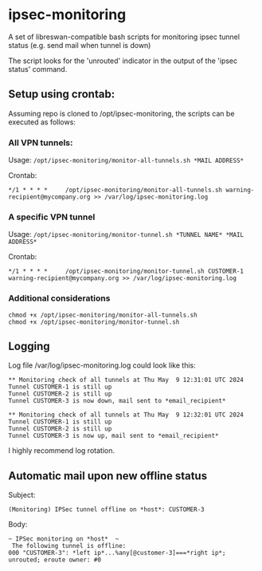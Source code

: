 # ipsec-monitoring
A set of libreswan-compatible bash scripts for monitoring ipsec tunnel status (e.g. send mail when tunnel is down)

The script looks for the 'unrouted' indicator in the output of the 'ipsec status' command.

## Setup using crontab:

Assuming repo is cloned to /opt/ipsec-monitoring, the scripts can be executed as follows:

### All VPN tunnels:

Usage: `/opt/ipsec-monitoring/monitor-all-tunnels.sh *MAIL ADDRESS*`

Crontab:
```
*/1 * * * *     /opt/ipsec-monitoring/monitor-all-tunnels.sh warning-recipient@mycompany.org >> /var/log/ipsec-monitoring.log
```
### A specific VPN tunnel


Usage: `/opt/ipsec-monitoring/monitor-tunnel.sh *TUNNEL NAME* *MAIL ADDRESS*`

Crontab:
```
*/1 * * * *     /opt/ipsec-monitoring/monitor-tunnel.sh CUSTOMER-1 warning-recipient@mycompany.org >> /var/log/ipsec-monitoring.log
```

### Additional considerations
```
chmod +x /opt/ipsec-monitoring/monitor-all-tunnels.sh
chmod +x /opt/ipsec-monitoring/monitor-tunnel.sh
```

## Logging

Log file /var/log/ipsec-monitoring.log could look like this:

```
** Monitoring check of all tunnels at Thu May  9 12:31:01 UTC 2024
Tunnel CUSTOMER-1 is still up
Tunnel CUSTOMER-2 is still up
Tunnel CUSTOMER-3 is now down, mail sent to *email_recipient*

** Monitoring check of all tunnels at Thu May  9 12:32:01 UTC 2024
Tunnel CUSTOMER-1 is still up
Tunnel CUSTOMER-2 is still up
Tunnel CUSTOMER-3 is now up, mail sent to *email_recipient*
```

I highly recommend log rotation.

## Automatic mail upon new offline status
Subject: 

```
(Monitoring) IPSec tunnel offline on *host*: CUSTOMER-3
```

Body:
```
~ IPSec monitoring on *host*  ~
 The following tunnel is offline:
000 "CUSTOMER-3": *left ip*...%any[@customer-3]===*right ip*; unrouted; eroute owner: #0
```
